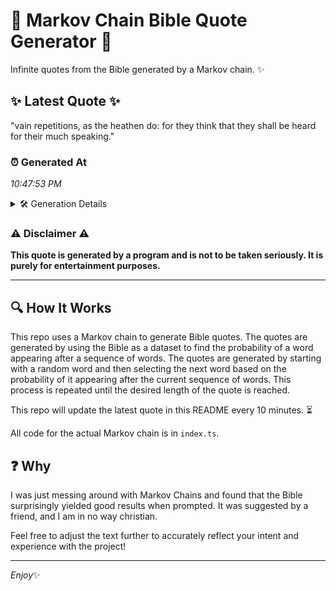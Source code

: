 # 📖 Markov Chain Bible Quote Generator 📖

Infinite quotes from the Bible generated by a Markov chain. ✨

## ✨ Latest Quote ✨
"vain repetitions, as the heathen do: for they think that they shall be heard for their much speaking."

### ⏰ Generated At
*10:47:53 PM*

<details>
    <summary>🛠️ Generation Details</summary>
    <p>
        <strong>🌱 Seed:</strong> vain<br>
        <strong>🔄 Iterations:</strong> 17<br>
        <strong>📜 Context History:</strong><br>[ vain ]: repetitions,<br>[ vain, repetitions, ]: as<br>[ vain, repetitions,, as ]: the<br>[ vain, repetitions,, as, the ]: heathen<br>[ vain, repetitions,, as, the, heathen ]: do:<br>[ vain, repetitions,, as, the, heathen, do: ]: for<br>[ repetitions,, as, the, heathen, do:, for ]: they<br>[ as, the, heathen, do:, for, they ]: think<br>[ the, heathen, do:, for, they, think ]: that<br>[ heathen, do:, for, they, think, that ]: they<br>[ do:, for, they, think, that, they ]: shall<br>[ for, they, think, that, they, shall ]: be<br>[ they, think, that, they, shall, be ]: heard<br>[ think, that, they, shall, be, heard ]: for<br>[ that, they, shall, be, heard, for ]: their<br>[ they, shall, be, heard, for, their ]: much<br>[ shall, be, heard, for, their, much ]: speaking.<br>
    </p>
</details>

### ⚠️ Disclaimer ⚠️
**This quote is generated by a program and is not to be taken seriously. It is purely for entertainment purposes.**

---

## 🔍 How It Works

This repo uses a Markov chain to generate Bible quotes. The quotes are generated by using the Bible as a dataset to find the probability of a word appearing after a sequence of words. The quotes are generated by starting with a random word and then selecting the next word based on the probability of it appearing after the current sequence of words. This process is repeated until the desired length of the quote is reached.

This repo will update the latest quote in this README every 10 minutes. ⏳

All code for the actual Markov chain is in `index.ts`.

## ❓ Why

I was just messing around with Markov Chains and found that the Bible surprisingly yielded good results when prompted. 
It was suggested by a friend, and I am in no way christian.

Feel free to adjust the text further to accurately reflect your intent and experience with the project!

---

*Enjoy*✨
